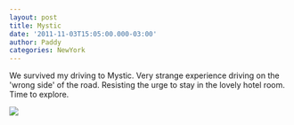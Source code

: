 ```yaml
--- 
layout: post 
title: Mystic 
date: '2011-11-03T15:05:00.000-03:00'
author: Paddy
categories: NewYork
---
```

We survived my driving to Mystic. Very strange experience driving on the
'wrong side' of the road. Resisting the urge to stay in the lovely
hotel room. Time to explore.


![](http://lh6.ggpht.com/-M9pXBbrtKpc/TrLkjwzIeHI/AAAAAAAACRE/CFBCa3gBtGc/IMAG0556.png)
